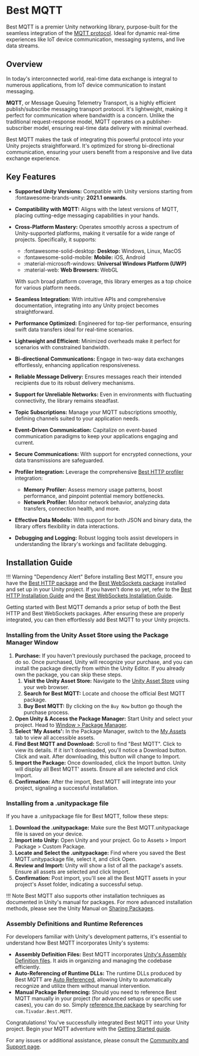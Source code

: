# Best MQTT

Best MQTT is a premier Unity networking library, purpose-built for the seamless integration of the [MQTT protocol](https://mqtt.org/). 
Ideal for dynamic real-time experiences like IoT device communication, messaging systems, and live data streams.

## Overview
In today's interconnected world, real-time data exchange is integral to numerous applications, from IoT device communication to instant messaging. 

**MQTT**, or Message Queuing Telemetry Transport, is a highly efficient publish/subscribe messaging transport protocol. 
It's lightweight, making it perfect for communication where bandwidth is a concern.
Unlike the traditional request-response model, MQTT operates on a publisher-subscriber model, ensuring real-time data delivery with minimal overhead.

Best MQTT makes the task of integrating this powerful protocol into your Unity projects straightforward. 
It's optimized for strong bi-directional communication, ensuring your users benefit from a responsive and live data exchange experience.

## Key Features
- **Supported Unity Versions:** Compatible with Unity versions starting from :fontawesome-brands-unity: **2021.1 onwards**.
- **Compatibility with MQTT:** Aligns with the latest versions of MQTT, placing cutting-edge messaging capabilities in your hands.
- **Cross-Platform Mastery:** Operates smoothly across a spectrum of Unity-supported platforms, making it versatile for a wide range of projects. Specifically, it supports:
    - :fontawesome-solid-desktop: **Desktop:** Windows, Linux, MacOS
    - :fontawesome-solid-mobile:  **Mobile:** iOS, Android
    - :material-microsoft-windows: **Universal Windows Platform (UWP)**
    - :material-web: **Web Browsers:** WebGL

    With such broad platform coverage, this library emerges as a top choice for various platform needs.

- **Seamless Integration:** With intuitive APIs and comprehensive documentation, integrating into any Unity project becomes straightforward.
- **Performance Optimized:** Engineered for top-tier performance, ensuring swift data transfers ideal for real-time scenarios.
- **Lightweight and Efficient:** Minimized overheads make it perfect for scenarios with constrained bandwidth.
- **Bi-directional Communications:** Engage in two-way data exchanges effortlessly, enhancing application responsiveness.
- **Reliable Message Delivery:** Ensures messages reach their intended recipients due to its robust delivery mechanisms.
- **Support for Unreliable Networks:** Even in environments with fluctuating connectivity, the library remains steadfast.
- **Topic Subscriptions:** Manage your MQTT subscriptions smoothly, defining channels suited to your application needs.
- **Event-Driven Communication:** Capitalize on event-based communication paradigms to keep your applications engaging and current.
- **Secure Communications:** With support for encrypted connections, your data transmissions are safeguarded.
- **Profiler Integration:** Leverage the comprehensive [Best HTTP profiler](../Shared/profiler/index.md) integration:
    - **Memory Profiler:** Assess memory usage patterns, boost performance, and pinpoint potential memory bottlenecks.
    - **Network Profiler:** Monitor network behavior, analyzing data transfers, connection health, and more.
- **Effective Data Models:** With support for both JSON and binary data, the library offers flexibility in data interactions.
- **Debugging and Logging:** Robust logging tools assist developers in understanding the library's workings and facilitate debugging.

## Installation Guide

!!! Warning "Dependency Alert"
    Before installing Best MQTT, ensure you have the [Best HTTP package](../HTTP/index.md) and the [Best WebSockets package](../WebSockets/index.md) installed and set up in your Unity project. 
    If you haven't done so yet, refer to the [Best HTTP Installation Guide](../HTTP/installation.md) and the [Best WebSockets Installation Guide](../WebSockets/installation.md).

Getting started with Best MQTT demands a prior setup of both the Best HTTP and Best WebSockets packages. 
After ensuring these are properly integrated, you can then effortlessly add Best MQTT to your Unity projects.

### Installing from the Unity Asset Store using the Package Manager Window

1. **Purchase:** If you haven't previously purchased the package, proceed to do so. 
    Once purchased, Unity will recognize your purchase, and you can install the package directly from within the Unity Editor. If you already own the package, you can skip these steps.
    1. **Visit the Unity Asset Store:** Navigate to the [Unity Asset Store](https://assetstore.unity.com/publishers/4137?aid=1101lfX8E) using your web browser.
    2. **Search for Best MQTT:** Locate and choose the official Best MQTT package.
    3. **Buy Best MQTT:** By clicking on the `Buy Now` button go though the purchase process.
2. **Open Unity & Access the Package Manager:** Start Unity and select your project. Head to [Window > Package Manager](https://docs.unity3d.com/Manual/upm-ui.html).
3. **Select 'My Assets':** In the Package Manager, switch to the [My Assets](https://docs.unity3d.com/Manual/upm-ui-import.html) tab to view all accessible assets.
4. **Find Best MQTT and Download:** Scroll to find "Best MQTT". Click to view its details. If it isn't downloaded, you'll notice a Download button. Click and wait. After downloading, this button will change to Import.
5. **Import the Package:** Once downloaded, click the Import button. Unity will display all Best MQTT' assets. Ensure all are selected and click Import.
6. **Confirmation:** After the import, Best MQTT will integrate into your project, signaling a successful installation.

### Installing from a .unitypackage file

If you have a .unitypackage file for Best MQTT, follow these steps:

1. **Download the .unitypackage:** Make sure the Best MQTT.unitypackage file is saved on your device. 
2. **Import into Unity:** Open Unity and your project. Go to Assets > Import Package > Custom Package.
3. **Locate and Select the .unitypackage:** Find where you saved the Best MQTT.unitypackage file, select it, and click Open.
4. **Review and Import:** Unity will show a list of all the package's assets. Ensure all assets are selected and click Import.
5. **Confirmation:** Post import, you'll see all the Best MQTT assets in your project's Asset folder, indicating a successful setup.

!!! Note
    Best MQTT also supports other installation techniques as documented in Unity's manual for packages. 
    For more advanced installation methods, please see the Unity Manual on [Sharing Packages](https://docs.unity3d.com/Manual/cus-share.html).

### Assembly Definitions and Runtime References
For developers familiar with Unity's development patterns, it's essential to understand how Best MQTT incorporates Unity's systems:

- **Assembly Definition Files:** Best MQTT incorporates [Unity's Assembly Definition files](https://docs.unity3d.com/Manual/ScriptCompilationAssemblyDefinitionFiles.html). It aids in organizing and managing the codebase efficiently.
- **Auto-Referencing of Runtime DLLs:** The runtime DLLs produced by Best MQTT are [Auto Referenced](https://docs.unity3d.com/Manual/class-AssemblyDefinitionImporter.html), allowing Unity to automatically recognize and utilize them without manual intervention.
- **Manual Package Referencing:** Should you need to reference Best MQTT manually in your project (for advanced setups or specific use cases), you can do so. 
Simply [reference the package](https://docs.unity3d.com/Manual/ScriptCompilationAssemblyDefinitionFiles.html#reference-another-assembly) by searching for `com.Tivadar.Best.MQTT`.

Congratulations! You've successfully integrated Best MQTT into your Unity project. Begin your MQTT adventure with the [Getting Started guide](getting-started/index.md).

For any issues or additional assistance, please consult the [Community and Support page](../Shared/support.md).